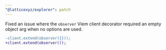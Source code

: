 ```yaml
---
"@latticexyz/explorer": patch
---
```


Fixed an issue where the `observer` Viem client decorator required an empty object arg when no options are used.

```diff
-client.extend(observer({}));
+client.extend(observer());
```
